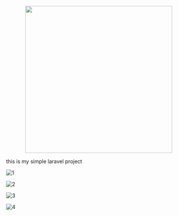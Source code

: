 <p align="center"><a href="https://laravel.com" target="_blank"><img src="https://raw.githubusercontent.com/laravel/art/master/logo-lockup/5%20SVG/2%20CMYK/1%20Full%20Color/laravel-logolockup-cmyk-red.svg" width="400"></a></p>

this is my simple laravel project


![1](https://user-images.githubusercontent.com/38365727/185683202-94e23614-8da7-435e-b6b1-66a126effa4a.PNG)

![2](https://user-images.githubusercontent.com/38365727/185683969-1d097ea8-163e-48ad-940f-bb88eca994cb.PNG)


![3](https://user-images.githubusercontent.com/38365727/185683996-75ba4b7c-0cc5-4432-a379-e1a66dd27bf2.PNG)


![4](https://user-images.githubusercontent.com/38365727/185684015-89d5ff4c-fbc4-4102-86b9-7ff0e8197e57.PNG)

